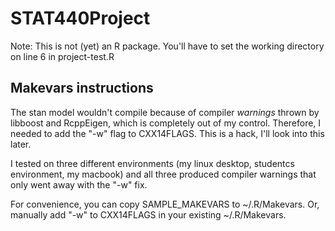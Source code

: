# STAT440Project

Note: This is not (yet) an R package. You'll have to set the working directory on line 6 in project-test.R

## Makevars instructions
The stan model wouldn't compile because of compiler _warnings_ thrown by libboost and RcppEigen, which is completely out of my control.
Therefore, I needed to add the "-w" flag to CXX14FLAGS. This is a hack, I'll look into this later. 

I tested on three different environments (my linux desktop, studentcs environment, my macbook) and all three produced compiler warnings that only went away with the "-w" fix. 

For convenience, you can copy SAMPLE_MAKEVARS to ~/.R/Makevars. Or, manually add "-w" to CXX14FLAGS in your existing ~/.R/Makevars. 



